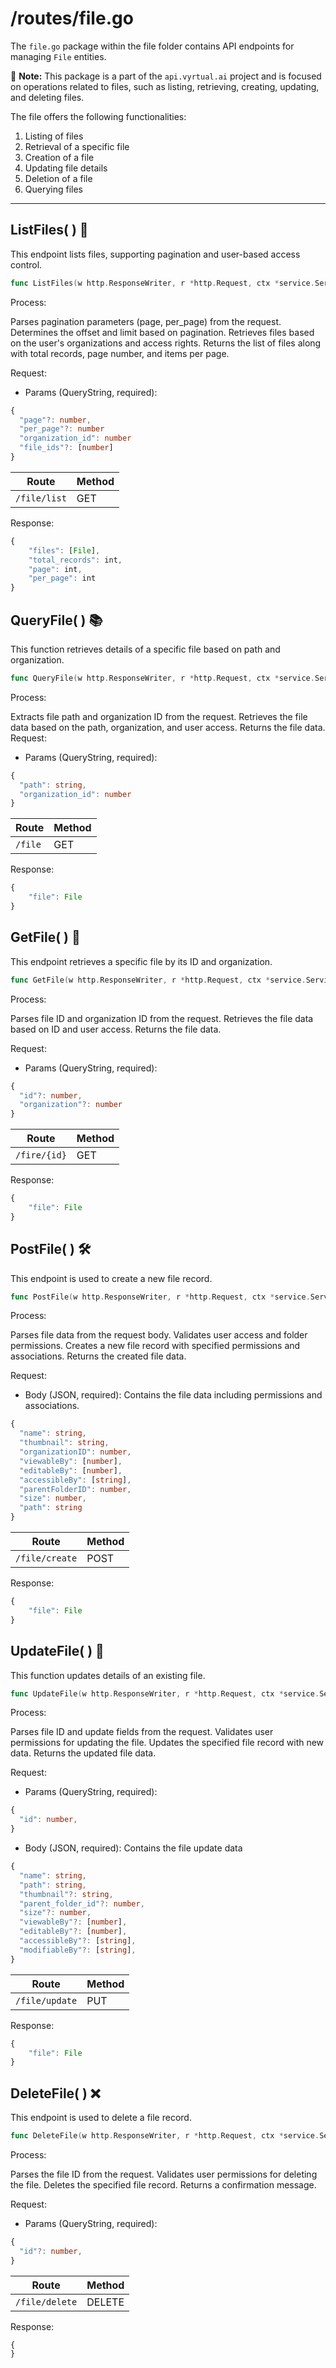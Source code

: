 # /routes/file.go

The `file.go` package within the file folder contains API endpoints for managing `File` entities.

📝 **Note:** This package is a part of the `api.vyrtual.ai` project and is focused on operations related to files, such as listing, retrieving, creating, updating, and deleting files.

The file offers the following functionalities:

1. Listing of files
2. Retrieval of a specific file
3. Creation of a file
4. Updating file details
5. Deletion of a file
6. Querying files

---

## ListFiles( ) 🚀

This endpoint lists files, supporting pagination and user-based access control.

```go
func ListFiles(w http.ResponseWriter, r *http.Request, ctx *service.Service) error { ... }
```

Process:

Parses pagination parameters (page, per_page) from the request.
Determines the offset and limit based on pagination.
Retrieves files based on the user's organizations and access rights.
Returns the list of files along with total records, page number, and items per page.

Request:

- Params (QueryString, required):

```typescript
{
  "page"?: number,
  "per_page"?: number
  "organization_id": number
  "file_ids"?: [number]
}
```

| Route        | Method |
| ------------ | ------ |
| `/file/list` | GET    |

Response:

```typescript
{
    "files": [File],
    "total_records": int,
    "page": int,
    "per_page": int
}
```

## QueryFile( ) 📚

This function retrieves details of a specific file based on path and organization.

```go
func QueryFile(w http.ResponseWriter, r *http.Request, ctx *service.Service) error { ... }
```

Process:

Extracts file path and organization ID from the request.
Retrieves the file data based on the path, organization, and user access.
Returns the file data.
Request:

- Params (QueryString, required):

```typescript
{
  "path": string,
  "organization_id": number
}
```

| Route   | Method |
| ------- | ------ |
| `/file` | GET    |

Response:

```typescript
{
    "file": File
}
```

## GetFile( ) 📘

This endpoint retrieves a specific file by its ID and organization.

```go
func GetFile(w http.ResponseWriter, r *http.Request, ctx *service.Service) error { ... }
```

Process:

Parses file ID and organization ID from the request.
Retrieves the file data based on ID and user access.
Returns the file data.

Request:

- Params (QueryString, required):

```typescript
{
  "id"?: number,
  "organization"?: number
}
```

| Route        | Method |
| ------------ | ------ |
| `/fire/{id}` | GET    |

Response:

```typescript
{
    "file": File
}
```

## PostFile( ) 🛠️

This endpoint is used to create a new file record.

```go
func PostFile(w http.ResponseWriter, r *http.Request, ctx *service.Service) error { ... }
```

Process:

Parses file data from the request body.
Validates user access and folder permissions.
Creates a new file record with specified permissions and associations.
Returns the created file data.

Request:

- Body (JSON, required): Contains the file data including permissions and associations.

```typescript
{
  "name": string,
  "thumbnail": string,
  "organizationID": number,
  "viewableBy": [number],
  "editableBy": [number],
  "accessibleBy": [string],
  "parentFolderID": number,
  "size": number,
  "path": string
}
```

| Route          | Method |
| -------------- | ------ |
| `/file/create` | POST   |

Response:

```typescript
{
    "file": File
}
```

## UpdateFile( ) 🔄

This function updates details of an existing file.

```go
func UpdateFile(w http.ResponseWriter, r *http.Request, ctx *service.Service) error { ... }
```

Process:

Parses file ID and update fields from the request.
Validates user permissions for updating the file.
Updates the specified file record with new data.
Returns the updated file data.

Request:

- Params (QueryString, required):

```typescript
{
  "id": number,
}
```

- Body (JSON, required): Contains the file update data

```typescript
{
  "name": string,
  "path": string,
  "thumbnail"?: string,
  "parent_folder_id"?: number,
  "size"?: number,
  "viewableBy"?: [number],
  "editableBy"?: [number],
  "accessibleBy"?: [string],
  "modifiableBy"?: [string],
}
```

| Route          | Method |
| -------------- | ------ |
| `/file/update` | PUT    |

Response:

```typescript
{
    "file": File
}
```

## DeleteFile( ) ❌

This endpoint is used to delete a file record.

```go
func DeleteFile(w http.ResponseWriter, r *http.Request, ctx *service.Service) error { ... }
```

Process:

Parses the file ID from the request.
Validates user permissions for deleting the file.
Deletes the specified file record.
Returns a confirmation message.

Request:

- Params (QueryString, required):

```typescript
{
  "id"?: number,
}
```

| Route          | Method |
| -------------- | ------ |
| `/file/delete` | DELETE |

Response:

```typescript
{
}
```
